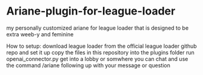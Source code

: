 # Ariane-plugin-for-league-loader
my personally customized ariane for league loader that is designed to be extra weeb-y and feminine 

How to setup:
download league loader from the official league loader github repo and set it up
copy the files in this repository into the plugins folder
run openai_connector.py
get into a lobby or somwhere you can chat and use the command /ariane following up with your message or question
